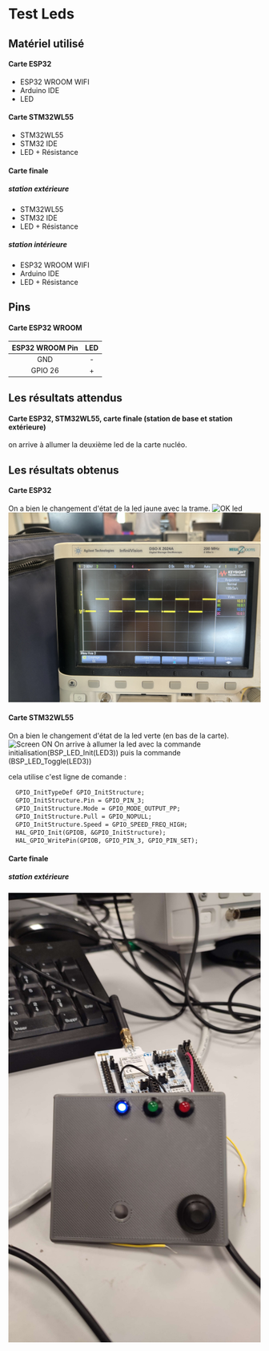 # Test Leds

## Matériel utilisé

#### Carte ESP32

- ESP32 WROOM WIFI
- Arduino IDE
- LED

#### Carte STM32WL55

- STM32WL55
- STM32 IDE
- LED + Résistance

#### Carte finale

##### station extérieure

- STM32WL55
- STM32 IDE
- LED + Résistance

##### station intérieure

- ESP32 WROOM WIFI
- Arduino IDE
- LED + Résistance

## Pins

#### Carte ESP32 WROOM

| ESP32 WROOM Pin | LED |
| :-------------: | :-: |
|       GND       |  -  |
|     GPIO 26     |  +  |

## Les résultats attendus

#### Carte ESP32, STM32WL55, carte finale (station de base et station extérieure)

on arrive à allumer la deuxième led de la carte nucléo.

## Les résultats obtenus

#### Carte ESP32

On a bien le changement d'état de la led jaune avec la trame.
![OK led](/Tests/Leds/ESP32_led.jpg)
![OK oscillo](/Tests/Leds/ESP32_oscillo.jpg)

#### Carte STM32WL55

On a bien le changement d'état de la led verte (en bas de la carte).
![Screen ON](/Tests/Leds/STM_ON.jpg)
On arrive à allumer la led avec la commande initialisation(BSP_LED_Init(LED3)) puis la commande (BSP_LED_Toggle(LED3))

cela utilise c'est ligne de comande :

```
  GPIO_InitTypeDef GPIO_InitStructure;
  GPIO_InitStructure.Pin = GPIO_PIN_3;
  GPIO_InitStructure.Mode = GPIO_MODE_OUTPUT_PP;
  GPIO_InitStructure.Pull = GPIO_NOPULL;
  GPIO_InitStructure.Speed = GPIO_SPEED_FREQ_HIGH;
  HAL_GPIO_Init(GPIOB, &GPIO_InitStructure);
  HAL_GPIO_WritePin(GPIOB, GPIO_PIN_3, GPIO_PIN_SET);
```

#### Carte finale

##### station extérieure

![testledbleue](/Tests/Leds/test%20led.jpg)
